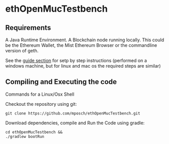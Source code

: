 # ethOpenMucTestbench
## Requirements

A Java Runtime Environment.
A Blockchain node running locally. This could be the Ethereum Wallet, the Mist Ethereum Browser or the commandline 
version of geth. 

See the [guide section](guide/README.md) for setp by step instructions (performed on a windows machine, but for linux and mac os the required steps are similar)

## Compiling and Executing the code

Commands for a Linux/Osx Shell

Checkout the repository using git:
```
git clone https://github.com/mposch/ethOpenMucTestbench.git
```
Download dependencies, compile and Run the Code using gradle:
```
cd ethOpenMucTestbench &&
./gradlew bootRun
```
